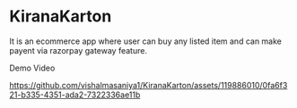 # KiranaKarton
It is an ecommerce app where user can buy any listed item and can make payent via razorpay gateway feature.

Demo Video

https://github.com/vishalmasaniya1/KiranaKarton/assets/119886010/0fa6f321-b335-4351-ada2-7322336ae11b



